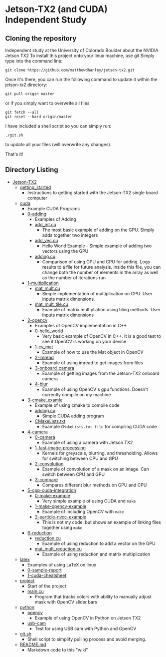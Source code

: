 # Jetson-TX2 (and CUDA) Independent Study

## Cloning the repository
Independent study at the University of Colorado Boulder about the NVIDIA Jetson TX2
To install this project onto your linux machine, use git
Simply type into the command line:
```
git clone https://github.com/matthewdhanley/jetson-tx2.git
```

Once it's there, you can run the following command to update it within the jetson-tx2 directory:
```
git pull origin master
```

or if you simply want to overwrite all files
```
git fetch --all
git reset --hard origin/master
```

I have included a shell script so you can simply run:
```
./git.sh
```
to update all your files (will overwrite any changes).

That's it!

## Directory Listing
* [Jetson-TX2](https://github.com/matthewdhanley/jetson-tx2)<br>
  * [getting_started](./getting_started)
     * Instructions to getting started with the Jetson-TX2 single board computer
  * [cuda](./cuda)
     * Example CUDA Programs
     * [0-adding](./cuda/0-adding)
        * Examples of Adding
        * [add_int.cu](./cuda/0-adding/add_int.cu)
           * The most basic example of adding on the GPU. Simply adds
        together two integers
        * [add_vec.cu](./cuda/0-adding/add_vec.cu)
           * Hello World Example - Simple example of adding two vectors
           using the GPU
        * [adding.cu](./cuda/0-adding/adding.cu)
           * Comparison of using GPU and CPU for adding. Logs results
           to a file for future analysis. Inside this file, you can change
           both the number of elements in the array as well as the number
           of iterations run
     * [1-multiplication](./cuda/1-multiplication)
        * [mat_mult.cu](./cuda/1-multiplication/mat_mult.cu)
           * Simple implementation of multiplication on GPU. User inputs
           matrix dimensions.
        * [mat_mult_tile.cu](./cuda/1-multiplication/book_example_naive.cu)
           * Example of matrix multipliation using tiling methods. User inputs
           matrix dimensions
     * [2-opencv](./cuda/2-opencv)
        * Examples of OpenCV implementation in C++
        * [0-hello_world](./cuda/2-opencv/0-hello_world)
           * Very basic example of OpenCV in C++. It is a good test to see if
           OpenCV is working on your device
        * [1-cv_mat](./cuda/2-opencv/1-cv_mat)
           * Example of how to use the Mat object in OpenCV
        * [2-imread](./cuda/2-opencv/2-imread)
           * Example of using imread to get images from files
        * [3-onboard_camera](./cuda/2-opencv/3-onboard_camera)
           * Example of getting images from the Jetson-TX2 onboard camera
        * [4-blur](./cuda/2-opencv/4-blur)
           * Example of using OpenCV's gpu functions. Doesn't currently
           compile on my machine
     * [3-cmake_examle](./cuda/3-cmake_example)
        * Example of using cmake to compile code
        * [adding.cu](./cuda/3-cmake_example/adding.cu)
           * Simple CUDA adding program
        * [CMakeLists.txt](./cuda/3-cmake_example/CMakeLists.txt)
           * Example ```CMakeLists.txt file``` for compiling CUDA code
     * [4-camera](./cuda/4-camera)
        * [0-camera](./cuda/4-camera/0-camera)
           * Example of using a camera with Jetson TX2
        * [1-fast-image-processing](./cuda/4-camera/1-fast-image-processing)
           * Kernels for greyscale, blurring, and thresholding. Allows for
           switching between CPU and GPU
        * [2-convolution](./cuda/4-camera/2-convolution)
           * Example of convolution of a mask on an image. Can switch between
           CPU and GPU
        * [3-compare](./cuda/4-camera/3-compare)
           * Compares different blur methods on GPU and CPU
     * [5-cpp-cuda-integration](./cuda/5-cpp-cuda-integration)
        * [0-make-example](./cuda/5-cpp-cuda-integration/0-make-example)
           * Very simple example of using CUDA and ```make```
        * [1-make-opencv-example](./cuda/5-cpp-cuda-integration/0-make-opencv-example)
           * Example of including OpenCV with ```make```
        * [2-particle-nvcc-example](./cuda/5-cpp-cuda-integration/2-particle-nvcc-example)
           * This is not my code, but shows an example of linking files together using ```make```
     * [6-reduction](./cuda/6-reduction)
        * [reduction.cu](./cuda/6-reduction/reduction.cu)
           * Example of using reduction to add a vector on the GPU
        * [mat_mult_reduction.cu](./cuda/6-reduction/mat_mult_reduction.cu)
           * Example of using reduction and matrix multiplication
  * [latex](./latex)
     * Examples of using LaTeX on linux
     * [0-sample-report](./latex/0-sample-report)
     * [1-cuda-cheatsheet](./latex/1-cuda-cheatsheet)
  * [project](./project)
     * Start of the project
     * [main.cu](./project/main.cu)
        * Program that tracks colors with ability to manually adjust mask
        with OpenCV slider bars
  * [python](./python)
     * [opencv](./python/opencv)
        * Example of using OpenCV in Python on Jetson TX2
     * [usb-cam](./python/usb-cam)
        * Test for using USB cam with Python and OpenCV
  * [git.sh](./git.sh)
     * Shell script to simplify pulling process and avoid merging.
  * [README.md](./README.md)
     * Markdown code to this "wiki"

